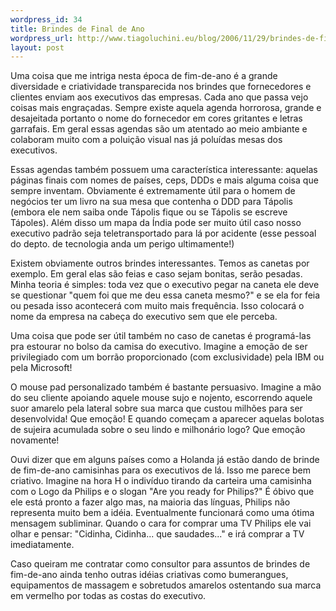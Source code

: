 ```yaml
--- 
wordpress_id: 34
title: Brindes de Final de Ano
wordpress_url: http://www.tiagoluchini.eu/blog/2006/11/29/brindes-de-final-de-ano/
layout: post
---
```

Uma coisa que me intriga nesta época de fim-de-ano é a grande diversidade e criatividade transparecida nos brindes que fornecedores e clientes enviam aos executivos das empresas. Cada ano que passa vejo coisas mais engraçadas. Sempre existe aquela agenda horrorosa, grande e desajeitada portanto o nome do fornecedor em cores gritantes e letras garrafais. Em geral essas agendas são um atentado ao meio ambiante e colaboram muito com a poluição visual nas já poluídas mesas dos executivos.

Essas agendas também possuem uma característica interessante: aquelas páginas finais com nomes de países, ceps, DDDs e mais alguma coisa que sempre inventam. Obviamente é extremamente útil para o homem de negócios ter um livro na sua mesa que contenha o DDD para Tápolis (embora ele nem saiba onde Tápolis fique ou se Tápolis se escreve Tápoles). Além disso um mapa da Índia pode ser muito útil caso nosso executivo padrão seja teletransportado para lá por acidente (esse pessoal do depto. de tecnologia anda um perigo ultimamente!)

Existem obviamente outros brindes interessantes. Temos as canetas por exemplo. Em geral elas são feias e caso sejam bonitas, serão pesadas. Minha teoria é simples: toda vez que o executivo pegar na caneta ele deve se questionar "quem foi que me deu essa caneta mesmo?" e se ela for feia ou pesada isso acontecerá com muito mais frequência. Isso colocará o nome da empresa na cabeça do executivo sem que ele perceba.

Uma coisa que pode ser útil também no caso de canetas é programá-las pra estourar no bolso da camisa do executivo. Imagine a emoção de ser privilegiado com um borrão proporcionado (com exclusividade) pela IBM ou pela Microsoft!

O mouse pad personalizado também é bastante persuasivo. Imagine a mão do seu cliente apoiando aquele mouse sujo e nojento, escorrendo aquele suor amarelo pela lateral sobre sua marca que custou milhões para ser desenvolvida! Que emoção! E quando começam a aparecer aquelas bolotas de sujeira acumulada sobre o seu lindo e milhonário logo? Que emoção novamente!

Ouvi dizer que em alguns países como a Holanda já estão dando de brinde de fim-de-ano camisinhas para os executivos de lá. Isso me parece bem criativo. Imagine na hora H o indivíduo tirando da carteira uma camisinha com o Logo da Philips e o slogan "Are you ready for Philips?" É óbivo que ele está pronto a fazer algo mas, na maioria das línguas, Philips não representa muito bem a idéia. Eventualmente funcionará como uma ótima mensagem subliminar. Quando o cara for comprar uma TV Philips ele vai olhar e pensar: "Cidinha, Cidinha... que saudades..." e irá comprar a TV imediatamente.

Caso queiram me contratar como consultor para assuntos de brindes de fim-de-ano ainda tenho outras idéias criativas como bumerangues, equipamentos de massagem e sobretudos amarelos ostentando sua marca em vermelho por todas as costas do executivo.
